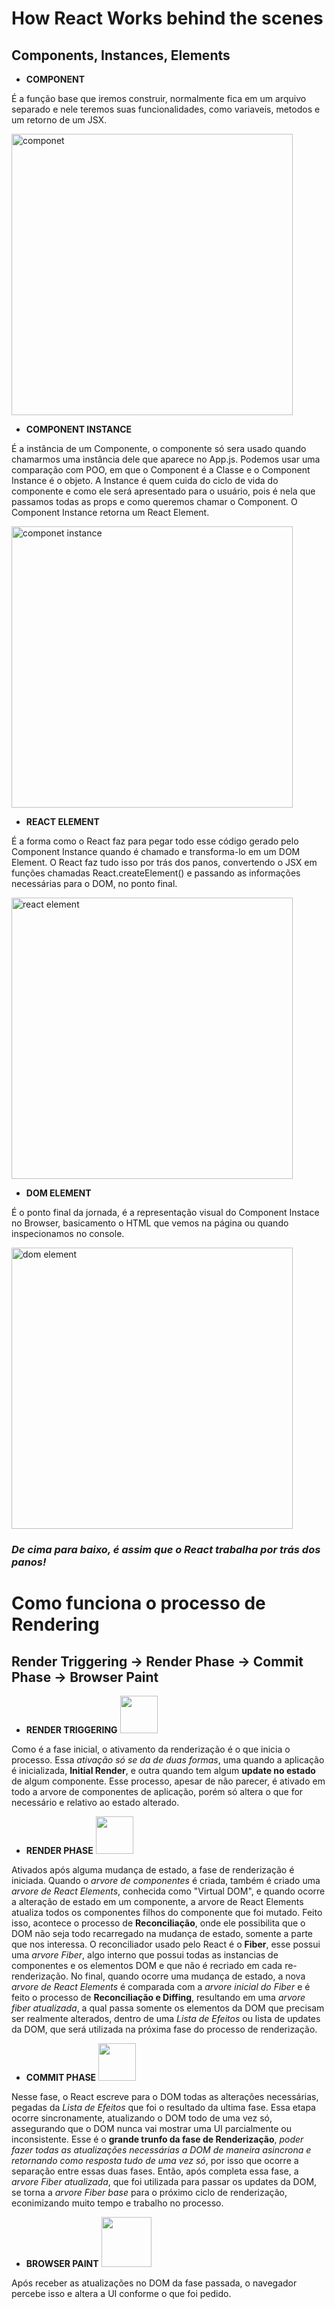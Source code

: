 # How React Works behind the scenes

## Components, Instances, Elements

- **COMPONENT**

É a função base que iremos construir, normalmente fica em um arquivo separado e nele teremos suas funcionalidades, como variaveis, metodos e um retorno de um JSX.

<img src="https://github.com/rafael-saraiva-mielczarski/React-Course/assets/100975439/ec43140f-2a8d-442f-9590-b8d447a4ce04" alt="componet" width="450">
  
- **COMPONENT INSTANCE**

É a instância de um Componente, o componente só sera usado quando chamarmos uma instância dele que aparece no App.js. Podemos usar uma comparação com POO, em que o Component é a Classe e o Component Instance é o objeto. 
A Instance é quem cuida do ciclo de vida do componente e como ele será apresentado para o usuário, pois é nela que passamos todas as props e como queremos chamar o Component.
O Component Instance retorna um React Element.

<img src="https://github.com/rafael-saraiva-mielczarski/React-Course/assets/100975439/76f0dc5e-7078-4587-ab58-506aeddc49c5" alt="componet instance" width="450">

- **REACT ELEMENT**
  
É a forma como o React faz para pegar todo esse código gerado pelo Component Instance quando é chamado e transforma-lo em um DOM Element. O React faz tudo isso por trás dos panos, convertendo o JSX em funções chamadas React.createElement() e passando as informações necessárias para o DOM, no ponto final.

<img src="https://github.com/rafael-saraiva-mielczarski/React-Course/assets/100975439/7c59d617-6d77-41a0-9643-86c8433ae3a1" alt="react element" width="450">

- **DOM ELEMENT**
  
É o ponto final da jornada, é a representação visual do Component Instace no Browser, basicamento o HTML que vemos na página ou quando inspecionamos no console.

<img src="https://github.com/rafael-saraiva-mielczarski/React-Course/assets/100975439/f6ece100-c603-4f1a-8d1e-717914c3c1b0" alt="dom element" width="450">

### *De cima para baixo, é assim que o React trabalha por trás dos panos!*

# Como funciona o processo de Rendering

## Render Triggering -> Render Phase -> Commit Phase -> Browser Paint

- **RENDER TRIGGERING** <img src="https://github.com/rafael-saraiva-mielczarski/React-Course/assets/100975439/3c2eee2f-f10b-4087-a497-edeffbda14e5512/reactjs_logo_icon_170805.png" width="60">

Como é a fase inicial, o ativamento da renderização é o que inicia o processo. Essa *ativação só se da de duas formas*, uma quando a aplicação é inicializada, **Initial Render**, e outra quando tem algum **update no estado** de algum componente. 
Esse processo, apesar de não parecer, é ativado em todo a arvore de componentes de aplicação, porém só altera o que for necessário e relativo ao estado alterado.

- **RENDER PHASE** <img src="https://github.com/rafael-saraiva-mielczarski/React-Course/assets/100975439/3c2eee2f-f10b-4087-a497-edeffbda14e5512/reactjs_logo_icon_170805.png" width="60">

Ativados após alguma mudança de estado, a fase de renderização é iniciada. Quando o *arvore de componentes* é criada, também é criado uma *arvore de React Elements*, conhecida como "Virtual DOM", e quando ocorre a alteração de estado em um componente, a arvore de React Elements atualiza todos os componentes filhos do componente que foi mutado. Feito isso, acontece o processo de **Reconciliação**, onde ele possibilita que o DOM não seja todo recarregado na mudança de estado, somente a parte que nos interessa. O reconciliador usado pelo React é o **Fiber**, esse possui uma *arvore Fiber*, algo interno que possui todas as instancias de componentes e os elementos DOM e que não é recriado em cada re-renderização.
No final, quando ocorre uma mudança de estado, a nova *arvore de React Elements* é comparada com a *arvore inicial do Fiber* e é feito o processo de **Reconciliação e Diffing**, resultando em uma *arvore fiber atualizada*, a qual passa somente os elementos da DOM que precisam ser realmente alterados, dentro de uma *Lista de Efeitos* ou lista de updates da DOM, que será utilizada na próxima fase do processo de renderização.

- **COMMIT PHASE** <img src="https://github.com/rafael-saraiva-mielczarski/React-Course/assets/100975439/3c7098ba-c4e7-44c8-99af-f130b422df21" width="60">

Nesse fase, o React escreve para o DOM todas as alterações necessárias, pegadas da *Lista de Efeitos* que foi o resultado da ultima fase. Essa etapa ocorre sincronamente, atualizando o DOM todo de uma vez só, assegurando que o DOM nunca vai mostrar uma UI parcialmente ou inconsistente. Esse é o **grande trunfo da fase de Renderização**, *poder fazer todas as atualizações necessárias a DOM de maneira asincrona e retornando como resposta tudo de uma vez só*, por isso que ocorre a separação entre essas duas fases.
Então, após completa essa fase, a *arvore Fiber atualizada*, que foi utilizada para passar os updates da DOM, se torna a *arvore Fiber base* para o próximo ciclo de renderização, econimizando muito tempo e trabalho no processo. 

- **BROWSER PAINT** <img src="https://github.com/rafael-saraiva-mielczarski/React-Course/assets/100975439/64e71729-2968-435d-af1b-3f6f77039189" width="80">

Após receber as atualizações no DOM da fase passada, o navegador percebe isso e altera a UI conforme o que foi pedido.

